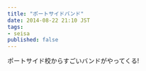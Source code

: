 ```yaml
---
title: "ポートサイドバンド"
date: 2014-08-22 21:10 JST
tags:
- seisa
published: false
---
```

ポートサイド校からすごいバンドがやってくる!